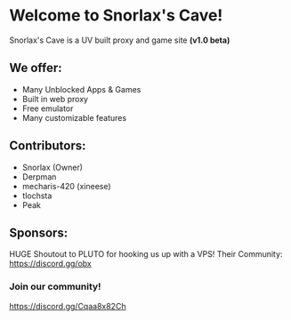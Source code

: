 # Welcome to Snorlax's Cave!
Snorlax's Cave is a UV built proxy and game site **(v1.0 beta)**
## We offer:
- Many Unblocked Apps & Games
- Built in web proxy
- Free emulator
- Many customizable features

## Contributors:
- Snorlax (Owner)
- Derpman
- mecharis-420 (xineese)
- tlochsta
- Peak

## Sponsors:
HUGE Shoutout to PLUTO for hooking us up with a VPS!
Their Community: https://discord.gg/obx



### Join our community!
https://discord.gg/Cqaa8x82Ch
